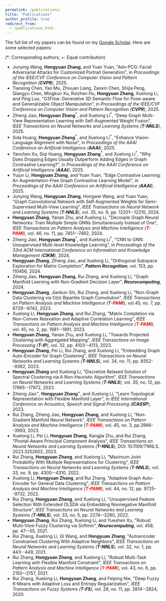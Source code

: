 ```yaml
---
permalink: /publications/
title: "Publications"
author_profile: true
redirect_from: 
  - /publications.html
---
```


The full list of my papers can be found on my [Google Scholar](https://scholar.google.com/citations?user=g9cZ9XsAAAAJ). Here are some selected papers: 

(*: Corresponding authors; +: Equal contribution)

- Junying Wang, **Hongyuan Zhang**, and Yuan Yuan, "Adv-PCG: Facial Adversarial Attacks for Customized Portrait Generation", in *Proceedings of the IEEE/CVF Conference on Computer Vision and Pattern Recognition (**CVPR**)*, 2025.
- Tianxing Chen, Yao Mu, Zhixuan Liang, Zanxin Chen, Shijia Peng, Qiangyu Chen, Mingkun Xu, Ruizhen Hu, **Hongyuan Zhang**, Xuelong Li, and Ping Luo, "G3Flow: Generative 3D Semantic Flow for Pose-aware and Generalizable Object Manipulation", in *Proceedings of the IEEE/CVF Conference on Computer Vision and Pattern Recognition (**CVPR**)*, 2025.
- Ziheng Jiao, **Hongyuan Zhang**<sup>\*</sup>, and Xuelong Li<sup>\*</sup>, "Deep Graph Multi-View Representation Learning with Self-Augmented Weight Fusion", *IEEE Transactions on Neural Networks and Learning Systems (**T-NNLS**)*, 2025.
- Sida Huang, **Hongyuan Zhang**<sup>\*</sup>, and Xuelong Li<sup>\*</sup>, "Enhance Vision-Language Alignment with Noise", in *Proceedings of the AAAI Conference on Artificial Intelligence (**AAAI**)*, 2025. 
- Yanchen Xu, Siqi Huang, **Hongyuan Zhang**<sup>\*</sup>, and Xuelong Li<sup>\*</sup>, "Why Does Dropping Edges Usually Outperform Adding Edges in Graph Contrastive Learning?", in *Proceedings of the AAAI Conference on Artificial Intelligence (**AAAI**)*, 2025. 
- Yujun Li, **Hongyuan Zhang**, and Yuan Yuan, "Edge Contrastive Learning: An Augmentation-Free Graph Contrastive Learning Model", in *Proceedings of the AAAI Conference on Artificial Intelligence (**AAAI**)*, 2025. 
- Junying Wang, **Hongyuan Zhang**, Hongwei Wang, and Yuan Yuan, "Graph Convolutional Network with Self-Augmented Weights for Semi-Supervised Multi-View Learning", *IEEE Transactions on Neural Network and Learning Systems (**T-NNLS**)*, vol. 35, no. 9, pp. 12201--12210, 2024. 
- **Hongyuan Zhang**, Yanan Zhu, and Xuelong Li, "Decouple Graph Neural Networks: Train Multiple Simple GNNs Simultaneously Instead of One", *IEEE Transactions on Pattern Analysis and Machine Intelligence (**<font color=red>T-PAMI</font>**)*, vol. 46, no. 11, pp. 7451--7462, 2024.
- Ziheng Jiao, **Hongyuan Zhang**<sup>\*</sup>, and Xuelong Li<sup>\*</sup>, "CNN to GNN: Unsupervised Multi-level Knowledge Learning", in *Proceedings of the 33rd ACM International Conference on Information and Knowledge Management (**CIKM**)*, 2024.  
- **Hongyuan Zhang**, Ziheng Jiao, and Xuelong Li, "Orthogonal Subspace Exploration for Matrix Completion", ***Pattern Recognition***, vol. 153, pp. 110456, 2024. 
- Ziheng Jiao, **Hongyuan Zhang**, Rui Zhang, and Xuelong Li, "Graph Manifold Learning with Non-Gradient Decision Layer", ***Neurocomputing***, 2024. 
- **Hongyuan Zhang**, Jiankun Shi, Rui Zhang, and Xuelong Li, "Non-Graph Data Clustering via O(n) Bipartite Graph Convolution", *IEEE Transactions on Pattern Analysis and Machine Intelligence (**<font color=red>T-PAMI</font>**)*, vol.45, no. 7, pp. 8729--8742, 2023.
- Xuelong Li, **Hongyuan Zhang**, and Rui Zhang, "Matrix Completion via Non-Convex Relaxation and Adaptive Correlation Learning", *IEEE Transactions on Pattern Analysis and Machine Intelligence (**<font color=red>T-PAMI</font>**)*, vol. 45, no. 2, pp. 1981--1991, 2023. 
- **Hongyuan Zhang**, Yanan Zhu, and Xuelong Li, "Towards Projected Clustering with Aggregated Mapping", *IEEE Transactions on Image Processing (**T-IP**)*, vol. 32, pp. 4103--4113, 2023.  
- **Hongyuan Zhang**, Pei Li, Rui Zhang, and Xuelong Li, "Embedding Graph Auto-Encoder for Graph Clustering", *IEEE Transactions on Neural Networks and Learning Systems (**T-NNLS**)*, vol. 34, no. 11, pp. 9352--9362, 2023. 
- **Hongyuan Zhang** and Xuelong Li, "Discretize Relaxed Solution of Spectral Clustering via A Non-Heuristic Algorithm", *IEEE Transactions on Neural Networks and Learning Systems (**T-NNLS**)*, vol. 35, no. 12, pp. 17965--17972, 2023.  
- Ziheng Jiao<sup>+</sup>, **Hongyuan Zhang**<sup>+</sup>, and Xuelong Li, "Learn Topological Representation with Flexible Manifold Layer", in *IEEE International Conference on Acoustics, Speech and Signal Processing (**ICASSP**)*, 2023. 
- Rui Zhang, Ziheng Jiao, **Hongyuan Zhang**, and Xuelong Li, "Non-Gradient Manifold Neural Network", *IEEE Transactions on Pattern Analysis and Machine Intelligence (**<font color=red>T-PAMI</font>**)*, vol. 45, no. 3, pp.3986--3993, 2023. 
- Xuelong Li, Pei Li, **Hongyuan Zhang**, Kangjia Zhu, and Rui Zhang, "Pivotal-Aware Principal Component Analysis", *IEEE Transactions on Neural Networks and Learning Systems (**T-NNLS**)*, DOI: 10.1109/TNNLS. 2023.3252602, 2023. 
- Rui Zhang, **Hongyuan Zhang**, and Xuelong Li, "Maximum Joint Probability With Multiple Representations for Clustering", *IEEE Transactions on Neural Networks and Learning Systems (**T-NNLS**)*, vol. 33, no. 9, pp. 4300--4310, 2022.
- Xuelong Li, **Hongyuan Zhang**, and Rui Zhang, "Adaptive Graph Auto-Encoder for General Data Clustering", *IEEE Transactions on Pattern Analysis and Machine Intelligence (**<font color=red>T-PAMI</font>**)*, vol. 44, no. 12, pp. 9725--9732, 2022. 
- Rui Zhang, **Hongyuan Zhang**, and Xuelong Li, "Unsupervised Feature Selection With Extended OLSDA via Embedding Nonnegative Manifold Structure", *IEEE Transactions on Neural Networks and Learning Systems (**T-NNLS**)*, vol. 33, no. 5, pp. 2274--2280, 2022. 
- **Hongyuan Zhang**, Rui Zhang, Xuelong Li, and Yueshen Xu, "Robust Multi-View Fuzzy Clustering via Softmin", ***Neurocomputing***, vol. 458, pp. 47--55, 2021. 
- Rui Zhang, Xuelong Li, Qi Wang, and **Hongyuan Zhang**, "Autoencoder Constrained Clustering With Adaptive Neighbors", *IEEE Transactions on Neural Networks and Learning Systems (**T-NNLS**)*, vol. 32, no. 1, pp. 443--449, 2021. 
- Rui Zhang, **Hongyuan Zhang**, and Xuelong Li, "Robust Multi-Task Learning with Flexible Manifold Constraint", *IEEE Transactions on Pattern Analysis and Machine Intelligence (**<font color=red>T-PAMI</font>**)*, vol. 43, no. 6, pp. 2150--2157, 2021. 
- Rui Zhang, Xuelong Li, **Hongyuan Zhang**, and Feiping Nie, "Deep Fuzzy K-Means with Adaptive Loss and Entropy Regularization", *IEEE Transactions on Fuzzy Systems (**T-FS**)*, vol. 28, no. 11, pp. 2814--2824, 2020. 
